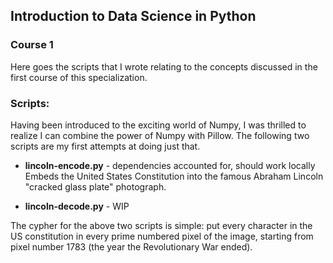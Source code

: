 ## Introduction to Data Science in Python
### Course 1

Here goes the scripts that I wrote relating to the concepts discussed
in the first course of this specialization.  

### Scripts:
Having been introduced to the exciting world of Numpy, I was thrilled
to realize I can combine the power of Numpy with Pillow. The following
two scripts are my first attempts at doing just that.  

- **lincoln-encode.py** - dependencies accounted for, should work locally
Embeds the United States Constitution into the famous Abraham Lincoln
"cracked glass plate" photograph.  

- **lincoln-decode.py** - WIP

The cypher for the above two scripts is simple: put every character in
the US constitution in every prime numbered pixel of the image, starting
from pixel number 1783 (the year the Revolutionary War ended).  